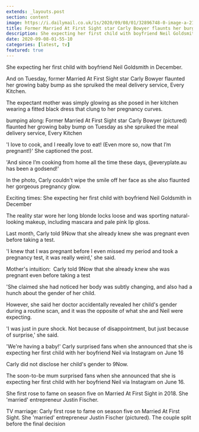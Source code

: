 ```yaml
---
extends: _layouts.post
section: content
image: https://i.dailymail.co.uk/1s/2020/09/08/01/32896748-0-image-a-21_1599523844186.jpg 
title: Former Married At First Sight star Carly Bowyer flaunts her burgeoning bump while cooking  
description: She expecting her first child with boyfriend Neil Goldsmith in December.  
date: 2020-09-08-01-55-10 
categories: [latest, tv] 
featured: true 
--- 
```

She expecting her first child with boyfriend Neil Goldsmith in December. 

And on Tuesday, former Married At First Sight star Carly Bowyer flaunted her growing baby bump as she spruiked the meal delivery service, Every Kitchen.

The expectant mother was simply glowing as she posed in her kitchen wearing a fitted black dress that clung to her pregnancy curves. 

bumping along: Former Married At First Sight star Carly Bowyer (pictured) flaunted her growing baby bump on Tuesday as she spruiked the meal delivery service, Every Kitchen

'I love to cook, and I reeally love to eat! (Even more so, now that I’m pregnant!)' She captioned the post. 

'And since I’m cooking from home all the time these days, @everyplate.au has been a godsend!' 

In the photo, Carly couldn't wipe the smile off her face as she also flaunted her gorgeous pregnancy glow. 

Exciting times: She expecting her first child with boyfriend Neil Goldsmith in December

The reality star wore her long blonde locks loose and was sporting natural-looking makeup, including mascara and pale pink lip gloss. 

Last month, Carly told 9Now that she already knew she was pregnant even before taking a test. 

'I knew that I was pregnant before I even missed my period and took a pregnancy test, it was really weird,' she said. 

Mother's intuition:  Carly told 9Now that she already knew she was pregnant even before taking a test

'She claimed she had noticed her body was subtly changing, and also had a hunch about the gender of her child.

However, she said her doctor accidentally revealed her child's gender during a routine scan, and it was the opposite of what she and Neil were expecting.

'I was just in pure shock. Not because of disappointment, but just because of surprise,' she said. 

'We're having a baby!' Carly surprised fans when she announced that she is expecting her first child with her boyfriend Neil via Instagram on June 16

Carly did not disclose her child's gender to 9Now.   

The soon-to-be mum surprised fans when she announced that she is expecting her first child with her boyfriend Neil via Instagram on June 16. 

She first rose to fame on season five on Married At First Sight in 2018. She 'married' entrepreneur Justin Fischer. 

TV marriage: Carly first rose to fame on season five on Married At First Sight. She 'married' entrepreneur Justin Fischer (pictured). The couple split before the final decision

